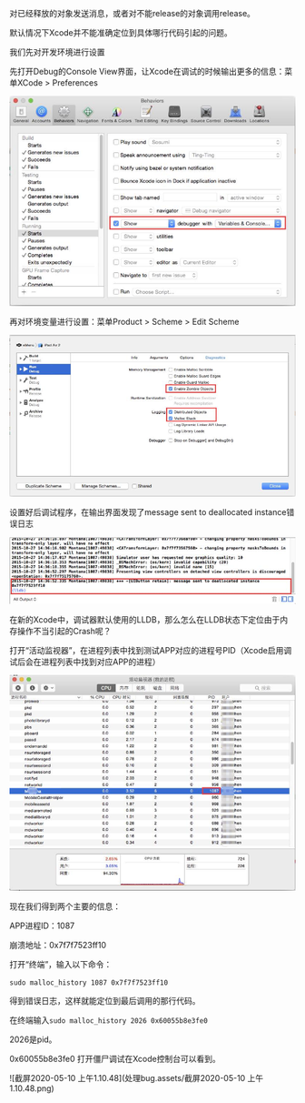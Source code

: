 对已经释放的对象发送消息，或者对不能release的对象调用release。

默认情况下Xcode并不能准确定位到具体哪行代码引起的问题。

我们先对开发环境进行设置

先打开Debug的Console View界面，让Xcode在调试的时候输出更多的信息：菜单XCode > Preferences

![img](处理bug.assets/809477-20151027142732200-1834209553.jpg)

再对环境变量进行设置：菜单Product > Scheme > Edit Scheme

![img](处理bug.assets/809477-20151027143231716-1407979929.jpg)

设置好后调试程序，在输出界面发现了message sent to deallocated instance错误日志

![img](处理bug.assets/809477-20151027144002060-1369744939.jpg)

在新的Xcode中，调试器默认使用的LLDB，那么怎么在LLDB状态下定位由于内存操作不当引起的Crash呢？

打开“活动监视器”，在进程列表中找到测试APP对应的进程号PID（Xcode启用调试后会在进程列表中找到对应APP的进程）

![img](处理bug.assets/809477-20151027144834435-1736541518.jpg)

现在我们得到两个主要的信息：

APP进程ID：1087

崩溃地址：0x7f7f7523ff10

打开“终端”，输入以下命令：

```
sudo malloc_history 1087 0x7f7f7523ff10
```

得到错误日志，这样就能定位到最后调用的那行代码。

在终端输入`sudo malloc_history 2026 0x60055b8e3fe0`

2026是pid。

0x60055b8e3fe0 打开僵尸调试在Xcode控制台可以看到。

![截屏2020-05-10 上午1.10.48](处理bug.assets/截屏2020-05-10 上午1.10.48.png)

